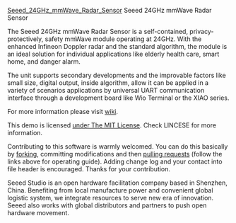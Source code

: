 [Seeed_24GHz_mmWave_Radar_Sensor](https://www.seeedstudio.com/24GHz-mmWave-Radar-Sensor-Fall-Detection-Module-p-5268.html)
Seeed 24GHz mmWave Radar Sensor

The Seeed 24GHz mmWave Radar Sensor is a self-contained, privacy-protectively, safety mmWave module operating at 24GHz. With the enhanced Infineon Doppler radar and the standard algorithm, the module is an ideal solution for individual applications like elderly health care, smart home, and danger alarm.

The unit supports secondary developments and the improvable factors like small size, digital output, inside algorithm, allow it can be applied in a variety of scenarios applications by universal UART communication interface through a development board like Wio Terminal or the XIAO series.

For more information please visit [wiki](https://wiki.seeedstudio.com/Radar_MR24HPB1/).

This demo is licensed [under The MIT License](http://opensource.org/licenses/mit-license.php). Check LINCESE for more information.

Contributing to this software is warmly welcomed. You can do this basically by
[forking](https://docs.github.com/en/get-started/quickstart/fork-a-repo), committing modifications and then [pulling requests](https://help.github.com/articles/using-pull-requests) (follow the links above
for operating guide). Adding change log and your contact into file header is encouraged.
Thanks for your contribution.

Seeed Studio is an open hardware facilitation company based in Shenzhen, China.
Benefiting from local manufacture power and convenient global logistic system,
we integrate resources to serve new era of innovation. Seeed also works with
global distributors and partners to push open hardware movement.
